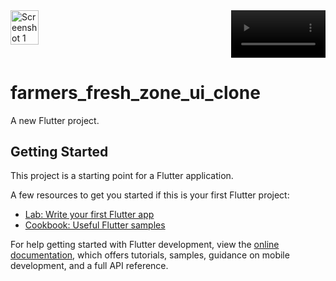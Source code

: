 <div style="display:flex; justify-content:space-between;">
    <img src="https://github.com/SELSHA-CS/farmers_fresh_zone_ui_clone/assets/142321043/a4c55b95-c4e9-49e2-8cd2-b886270e8399" alt="Screenshot 1" width="30%">
    <video width="30%" controls>
    <source src="https://github.com/SELSHA-CS/farmers_fresh_zone_ui_clone/assets/142321043/f9a7f731-eb70-45c6-9700-32cbd2e8c03d" type="video/mp4">
</video>
</div>

# farmers_fresh_zone_ui_clone

A new Flutter project.

## Getting Started

This project is a starting point for a Flutter application.

A few resources to get you started if this is your first Flutter project:

- [Lab: Write your first Flutter app](https://docs.flutter.dev/get-started/codelab)
- [Cookbook: Useful Flutter samples](https://docs.flutter.dev/cookbook)

For help getting started with Flutter development, view the
[online documentation](https://docs.flutter.dev/), which offers tutorials,
samples, guidance on mobile development, and a full API reference.
